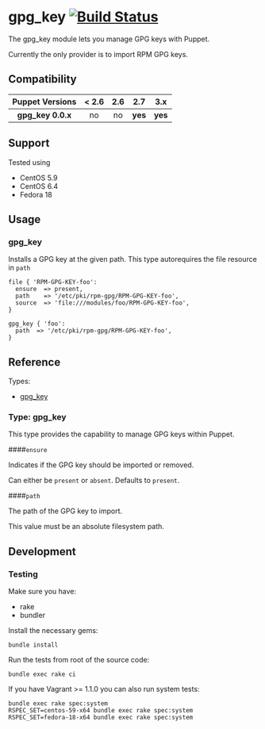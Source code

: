 # gpg_key [![Build Status](https://travis-ci.org/treydock/puppet-gpg_key.png)](https://travis-ci.org/treydock/puppet-gpg_key)

The gpg_key module lets you manage GPG keys with Puppet.

Currently the only provider is to import RPM GPG keys.

## Compatibility

| Puppet Versions   | < 2.6 | 2.6 | 2.7     | 3.x     |
|:-----------------:|:-----:|:---:|:-------:|:-------:|
| **gpg_key 0.0.x** | no    | no  | **yes** | **yes** |

## Support

Tested using

* CentOS 5.9
* CentOS 6.4
* Fedora 18

## Usage

### gpg_key

Installs a GPG key at the given path.  This type autorequires the file resource in `path`

    file { 'RPM-GPG-KEY-foo':
      ensure  => present,
      path    => '/etc/pki/rpm-gpg/RPM-GPG-KEY-foo',
      source  => 'file:///modules/foo/RPM-GPG-KEY-foo',
    }

    gpg_key { 'foo':
      path  => '/etc/pki/rpm-gpg/RPM-GPG-KEY-foo',
    }

## Reference

Types:

* [gpg_key](#type-gpg_key)

### Type: gpg_key

This type provides the capability to manage GPG keys within Puppet.

####`ensure`

Indicates if the GPG key should be imported or removed.

Can either be `present` or `absent`.  Defaults to `present`.

####`path`

The path of the GPG key to import.

This value must be an absolute filesystem path.

## Development

### Testing

Make sure you have:

* rake
* bundler

Install the necessary gems:

    bundle install

Run the tests from root of the source code:

    bundle exec rake ci

If you have Vagrant >= 1.1.0 you can also run system tests:

    bundle exec rake spec:system
    RSPEC_SET=centos-59-x64 bundle exec rake spec:system
    RSPEC_SET=fedora-18-x64 bundle exec rake spec:system
